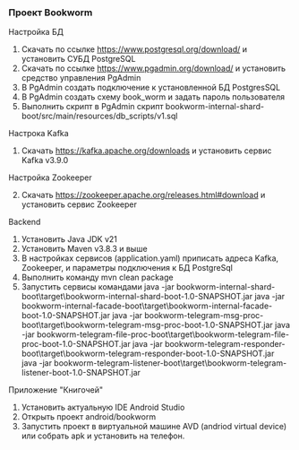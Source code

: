 ### Проект Bookworm

Настройка БД
1) Скачать по ссылке https://www.postgresql.org/download/ и установить СУБД PostgreSQL
2) Скачать по ссылке https://www.pgadmin.org/download/ и установить средство управления PgAdmin
3) В PgAdmin создать подключение к установленной БД PostgresSQL
4) В PgAdmin создать схему book_worm и задать пароль пользователя
5) Выполнить скрипт в PgAdmin скрипт bookworm-internal-shard-boot/src/main/resources/db_scripts/v1.sql

Настрока Kafka
1) Скачать https://kafka.apache.org/downloads и установить сервис Kafka v3.9.0

Настройка Zookeeper

2) Скачать https://zookeeper.apache.org/releases.html#download и установить сервис Zookeeper

Backend
1) Установить Java JDK v21
2) Установить Maven v3.8.3 и выше
3) В настройках сервисов (application.yaml) приписать адреса Kafka, Zookeeper, и параметры подключения к БД PostgreSql
4) Выполнить команду mvn clean package
5) Запустить сервисы командами 
java -jar bookworm-internal-shard-boot\target\bookworm-internal-shard-boot-1.0-SNAPSHOT.jar
java -jar bookworm-internal-facade-boot\target\bookworm-internal-facade-boot-1.0-SNAPSHOT.jar
java -jar bookworm-telegram-msg-proc-boot\target\bookworm-telegram-msg-proc-boot-1.0-SNAPSHOT.jar
java -jar bookworm-telegram-file-proc-boot\target\bookworm-telegram-file-proc-boot-1.0-SNAPSHOT.jar
java -jar bookworm-telegram-responder-boot\target\bookworm-telegram-responder-boot-1.0-SNAPSHOT.jar
java -jar bookworm-telegram-listener-boot\target\bookworm-telegram-listener-boot-1.0-SNAPSHOT.jar

Приложение "Книгочей"
1) Установить актуальную IDE Android Studio
2) Открыть проект android/bookworm
3) Запустить проект в виртуальной машине AVD (andriod virtual device) или собрать apk и установить на телефон.

